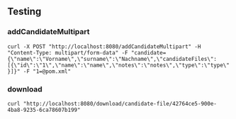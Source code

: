 ## Testing

### addCandidateMultipart

`curl -X POST "http://localhost:8080/addCandidateMultipart" -H "Content-Type: multipart/form-data" -F "candidate={\"name\":\"Vorname\",\"surname\":\"Nachname\",\"candidateFiles\":[{\"id\":\"1\",\"name\":\"name\",\"notes\":\"notes\",\"type\":\"type\"}]}" -F "1=@pom.xml"`

### download

`curl "http://localhost:8080/download/candidate-file/42764ce5-900e-4ba8-9235-6ca78607b199"`